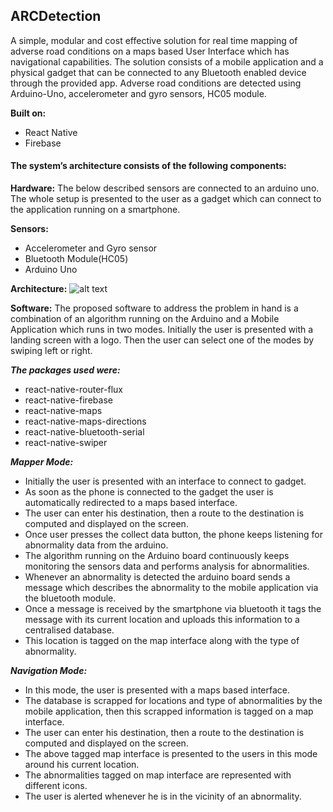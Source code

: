 ## ARCDetection

A simple, modular and cost effective solution for real time mapping of adverse road conditions on a maps based User Interface which has navigational capabilities. 
The solution consists of a mobile application and a physical gadget that can be connected to any Bluetooth enabled device through the provided app. 
Adverse road conditions are detected using Arduino-Uno, accelerometer and gyro sensors, HC05 module.

**Built on:**
  - React Native
  - Firebase

#### The system’s architecture consists of the following components:

**Hardware:**
  The below described sensors are connected to an arduino uno. The whole setup is presented to the user as a gadget which can connect to the application running on a smartphone.

**Sensors:**
- Accelerometer and Gyro sensor
- Bluetooth Module(HC05)
- Arduino Uno


 **Architecture:**
![alt text](https://github.com/VanithaKunta/ARCDetection/blob/master/src/outputs/arc1.jpg)

**Software:**
  The proposed software to address the problem in hand is a combination of an algorithm running on the Arduino and a Mobile Application which runs in two modes. Initially the user is presented with a landing screen with a logo. Then the user can select one of the modes by swiping left or right.

***The packages used were:*** 
- react-native-router-flux
- react-native-firebase
- react-native-maps
- react-native-maps-directions
- react-native-bluetooth-serial
- react-native-swiper

***Mapper Mode:***
- Initially  the user is presented with an interface to connect to gadget.
- As soon as the phone is connected to the gadget the user is automatically redirected to a maps based interface.
- The user can enter his destination, then a route to the destination is computed and displayed on the screen.
- Once user presses the collect data button, the phone keeps listening for abnormality data from the arduino.
- The algorithm running on the Arduino board continuously keeps monitoring the sensors data and performs analysis for abnormalities.
- Whenever an abnormality is detected the arduino board sends a message which describes the abnormality to the mobile application via the bluetooth module.
- Once a message is received by the smartphone via bluetooth it tags the message with its current location and uploads this information to a centralised database.
- This location is tagged on the map interface along with the type of abnormality.

***Navigation Mode:***
- In this mode, the user is presented with a maps based interface. 
- The database is scrapped for locations and type of abnormalities by the mobile application, then this scrapped information is tagged on a map interface.
- The user can enter his destination, then a route to the destination is computed and displayed on the screen.
- The above tagged map interface is presented to the users in this mode around his current location.
- The abnormalities tagged on map interface are represented with different icons.
- The user is alerted whenever he is in the vicinity of an abnormality.
































